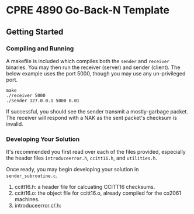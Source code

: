 # CPRE 4890 Go-Back-N Template

## Getting Started

### Compiling and Running

A makefile is included which compiles both the `sender` and `receiver` binaries. You may then run the receiver (server) and sender (client). The below example uses the port 5000, though you may use any un-privileged port.

```shell
make
./receiver 5000
./sender 127.0.0.1 5000 0.01
```

If successful, you should see the sender transmit a mostly-garbage packet. The receiver will respond with a NAK as the sent packet's checksum is invalid.

### Developing Your Solution

It's recommended you first read over each of the files provided, especially the header files `introduceerror.h`, `ccitt16.h`, and `utilities.h`.

Once ready, you may begin developing your solution in `sender_subroutine.c`.

1. ccitt16.h: a header file for calcuating CCITT16 checksums.
2. ccitt16.o: the object file for ccitt16.o, already compiled for the co2061 machines.
3. introduceerror.c/.h:

